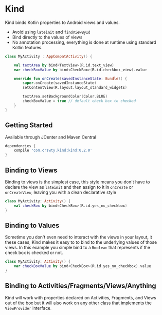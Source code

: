 # Kind

Kind binds Kotlin properties to Android views and values.
 
 * Avoid using `lateinit` and `findViewById`
 * Bind directly to the values of views
 * No annotation processing, everything is done at runtime using 
 standard Kotlin features

```kotlin
class MyActivity : AppCompatActivity() {

    val textArea by bind<TextView>(R.id.text_view)
    var checkBoxValue by bind<CheckBox>(R.id.checkbox_view).value

    override fun onCreate(savedInstanceState: Bundle?) {
        super.onCreate(savedInstanceState)
        setContentView(R.layout.layout_standard_widgets)

        textArea.setBackgroundColor(Color.BLUE)
        checkBoxValue = true // default check box to checked
    }
}
```
## Getting Started

Available through JCenter and Maven Central
```groovy
dependencies {
    compile 'com.crswty.kind:kind:0.2.0'
}
```

## Binding to Views

Binding to views is the simplest case, this style means you don't
have to declare the view as `lateinit` and then assign to it in 
`onCreate` or `onCreateView`, leaving you with a clean declarative style

```kotlin
class MyActivity: Activity() {
    val checkBox by bind<CheckBox>(R.id.yes_no_checkbox)
}
```

## Binding to Values

Sometime you don't even need to interact with the views in your layout,
it these cases, Kind makes it easy to to bind to the underlying values of
those views. In this example you simple bind to a `Boolean` that represents
 if the check box is checked or not.


```kotlin
class MyActivity: Activity() {
    var checkBoxValue by bind<CheckBox>(R.id.yes_no_checkbox).value
}
```

## Binding to Activities/Fragments/Views/Anything

Kind will work with properties declared on Activities, Fragments, and Views 
 out of the box but it will also work on any other class that implements
 the `ViewProvider` interface.